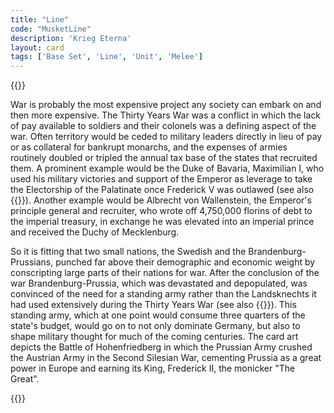 ```yaml
---
title: "Line"
code: "MusketLine"
description: 'Krieg Eterna'
layout: card
tags: ['Base Set', 'Line', 'Unit', 'Melee']
---
```

{{<card-detail-page title="MusketLine" artwork="Attack of Prussian Infantry by Carl Röchling (1913)" >}}
<p>
War is probably the most expensive project any society can embark on and then more expensive. The Thirty Years War was a conflict in which the lack of pay available to soldiers and their colonels was a defining aspect of the war. Often territory would be ceded to military leaders directly in lieu of pay or as collateral for bankrupt monarchs, and the expenses of armies routinely doubled or tripled the annual tax base of the states that recruited them. A prominent example would be the Duke of Bavaria, Maximilian I, who used his military victories and support of the Emperor as leverage to take the Electorship of the Palatinate once Frederick V was outlawed (see also {{<cardlink name="Winter King" code="winter-king">}}). Another example would be Albrecht von Wallenstein, the Emperor's principle general and recruiter, who wrote off 4,750,000 florins of debt to the imperial treasury, in exchange he was elevated into an imperial prince and received the Duchy of Mecklenburg.
</p>
<p>
So it is fitting that two small nations, the Swedish and the Brandenburg-Prussians, punched far above their demographic and economic weight by conscripting large parts of their nations for war. After the conclusion of the war Brandenburg-Prussia, which was devastated and depopulated, was convinced of the need for a standing army rather than the Landsknechts it had used extensively during the Thirty Years War (see also {{<cardlink name="Pike" code="landsknecht">}}). This standing army, which at one point would consume three quarters of the state's budget, would go on to not only dominate Germany, but also to shape military thought for much of the coming centuries. The card art depicts the Battle of Hohenfriedberg in which the Prussian Army crushed the Austrian Army in the Second Silesian War, cementing Prussia as a great power in Europe and earning its King, Frederick II, the monicker "The Great".
</p>
{{</card-detail-page>}}